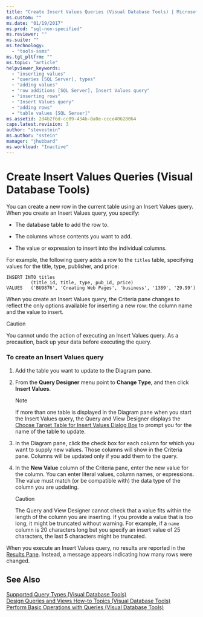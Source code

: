 ```yaml
---
title: "Create Insert Values Queries (Visual Database Tools) | Microsoft Docs"
ms.custom: ""
ms.date: "01/19/2017"
ms.prod: "sql-non-specified"
ms.reviewer: ""
ms.suite: ""
ms.technology: 
  - "tools-ssms"
ms.tgt_pltfrm: ""
ms.topic: "article"
helpviewer_keywords: 
  - "inserting values"
  - "queries [SQL Server], types"
  - "adding values"
  - "row additions [SQL Server], Insert Values query"
  - "inserting rows"
  - "Insert Values query"
  - "adding rows"
  - "table values [SQL Server]"
ms.assetid: 2d4b2f6d-cc09-434b-8a0e-ccce40628064
caps.latest.revision: 3
author: "stevestein"
ms.author: "sstein"
manager: "jhubbard"
ms.workload: "Inactive"
---
```

# Create Insert Values Queries (Visual Database Tools)
You can create a new row in the current table using an Insert Values query. When you create an Insert Values query, you specify:  
  
-   The database table to add the row to.  
  
-   The columns whose contents you want to add.  
  
-   The value or expression to insert into the individual columns.  
  
For example, the following query adds a row to the `titles` table, specifying values for the title, type, publisher, and price:  
  
```  
INSERT INTO titles  
         (title_id, title, type, pub_id, price)  
VALUES   ('BU9876', 'Creating Web Pages', 'business', '1389', '29.99')  
```  
  
When you create an Insert Values query, the Criteria pane changes to reflect the only options available for inserting a new row: the column name and the value to insert.  
  
> [!CAUTION]  
> You cannot undo the action of executing an Insert Values query. As a precaution, back up your data before executing the query.  
  
### To create an Insert Values query  
  
1.  Add the table you want to update to the Diagram pane.  
  
2.  From the **Query Designer** menu point to **Change Type**, and then click **Insert Values**.  
  
    > [!NOTE]  
    > If more than one table is displayed in the Diagram pane when you start the Insert Values query, the Query and View Designer displays the [Choose Target Table for Insert Values Dialog Box](../../ssms/visual-db-tools/choose-target-table-for-insert-values-dialog-box-visual-database-tools.md) to prompt you for the name of the table to update.  
  
3.  In the Diagram pane, click the check box for each column for which you want to supply new values. Those columns will show in the Criteria pane. Columns will be updated only if you add them to the query.  
  
4.  In the **New Value** column of the Criteria pane, enter the new value for the column. You can enter literal values, column names, or expressions. The value must match (or be compatible with) the data type of the column you are updating.  
  
    > [!CAUTION]  
    > The Query and View Designer cannot check that a value fits within the length of the column you are inserting. If you provide a value that is too long, it might be truncated without warning. For example, if a `name` column is 20 characters long but you specify an insert value of 25 characters, the last 5 characters might be truncated.  
  
When you execute an Insert Values query, no results are reported in the [Results Pane](../../ssms/visual-db-tools/results-pane-visual-database-tools.md). Instead, a message appears indicating how many rows were changed.  
  
## See Also  
[Supported Query Types &#40;Visual Database Tools&#41;](../../ssms/visual-db-tools/supported-query-types-visual-database-tools.md)  
[Design Queries and Views How-to Topics &#40;Visual Database Tools&#41;](../../ssms/visual-db-tools/design-queries-and-views-how-to-topics-visual-database-tools.md)  
[Perform Basic Operations with Queries &#40;Visual Database Tools&#41;](../../ssms/visual-db-tools/perform-basic-operations-with-queries-visual-database-tools.md)  
  
